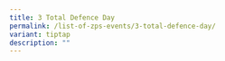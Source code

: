 ```yaml
---
title: 3 Total Defence Day
permalink: /list-of-zps-events/3-total-defence-day/
variant: tiptap
description: ""
---
```

